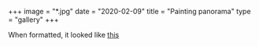 +++
image = "*.jpg"
date = "2020-02-09"
title = "Painting panorama"
type = "gallery"
+++

When formatted, it looked like [this](https://www.facebook.com/mmmeggggg/posts/1244975282253913)